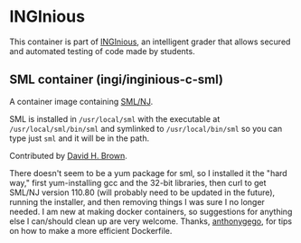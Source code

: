 INGInious
=========

This container is part of [INGInious](https://github.com/UCL-INGI/INGInious), an intelligent grader that allows secured and automated testing of code made by students. 

SML container (ingi/inginious-c-sml)
------------------------------------

A container image containing [SML/NJ](http://smlnj.org/).

SML is installed in `/usr/local/sml` with the executable at `/usr/local/sml/bin/sml` and symlinked to
`/usr/local/bin/sml` so you can type just `sml` and it will be in the path.

Contributed by [David H. Brown](mailto:david_h_brown@uri.edu).

There doesn't seem to be a yum package for sml, so I installed it the "hard way," first yum-installing gcc and 
the 32-bit libraries, then curl to get SML/NJ version 110.80 (will probably need to be updated in the future),
running the installer, and then removing things I was sure I no longer needed. I am new at making docker containers,
so suggestions for anything else I can/should clean up are very welcome. 
Thanks, [anthonygego](https://github.com/anthonygego), for tips on how to make a more efficient Dockerfile.
